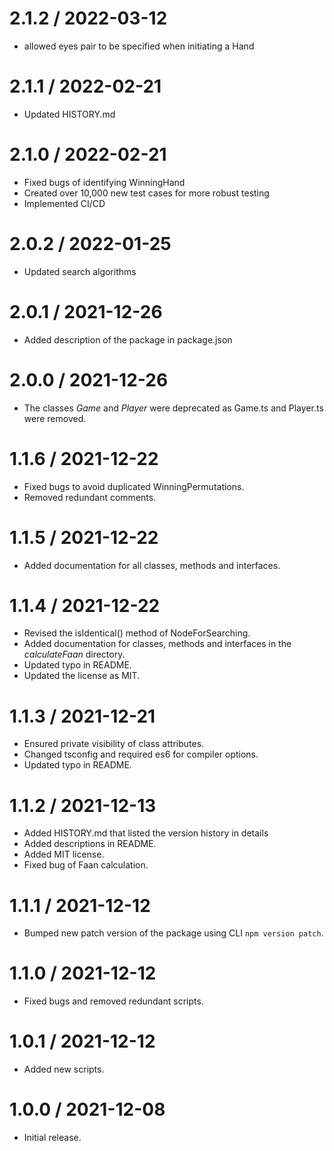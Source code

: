 2.1.2 / 2022-03-12
==================

  * allowed eyes pair to be specified when initiating a Hand

2.1.1 / 2022-02-21
==================

  * Updated HISTORY.md

2.1.0 / 2022-02-21
==================

  * Fixed bugs of identifying WinningHand
  * Created over 10,000 new test cases for more robust testing
  * Implemented CI/CD

2.0.2 / 2022-01-25
==================

  * Updated search algorithms

2.0.1 / 2021-12-26
==================

  * Added description of the package in package.json

2.0.0 / 2021-12-26
==================

  * The classes *Game* and *Player* were deprecated as Game.ts and Player.ts were removed.

1.1.6 / 2021-12-22
==================

  * Fixed bugs to avoid duplicated WinningPermutations.
  * Removed redundant comments.

1.1.5 / 2021-12-22
==================

  * Added documentation for all classes, methods and interfaces.

1.1.4 / 2021-12-22
==================

  * Revised the isIdentical() method of NodeForSearching.
  * Added documentation for classes, methods and interfaces in the *calculateFaan* directory.
  * Updated typo in README.
  * Updated the license as MIT.

1.1.3 / 2021-12-21
==================

  * Ensured private visibility of class attributes.
  * Changed tsconfig and required es6 for compiler options.
  * Updated typo in README.

1.1.2 / 2021-12-13
==================

  * Added HISTORY.md that listed the version history in details
  * Added descriptions in README.
  * Added MIT license.
  * Fixed bug of Faan calculation.

1.1.1 / 2021-12-12
==================

  * Bumped new patch version of the package using CLI ```npm version patch```.

1.1.0 / 2021-12-12
==================

  * Fixed bugs and removed redundant scripts.

1.0.1 / 2021-12-12
==================

  * Added new scripts.

1.0.0 / 2021-12-08
==================

  * Initial release.
